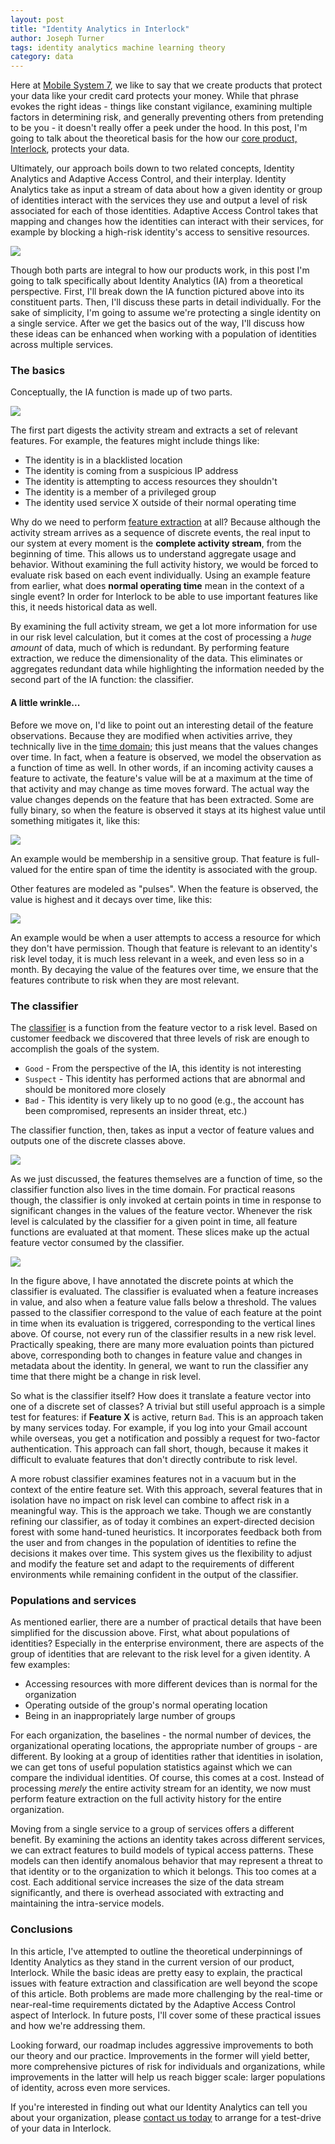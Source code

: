 ```yaml
---
layout: post
title: "Identity Analytics in Interlock"
author: Joseph Turner
tags: identity analytics machine learning theory
category: data
---
```


Here at [Mobile System 7](http://www.mobilesystem7.com/), we like to say that we create products that protect your data like
your credit card protects your money. While that phrase evokes the right
ideas - things like constant vigilance, examining multiple factors in determining risk, and 
generally preventing others from pretending to be you - it doesn't
really offer a peek under the hood. In this post, I'm going to talk
about the theoretical basis for the how our [core product, Interlock](http://www.mobilesystem7.com/interlock/), protects your data.

Ultimately, our approach boils down to two related concepts, Identity Analytics and
Adaptive Access Control, and their interplay. Identity Analytics take as input a stream of data
about how a given identity or group of identities interact with the
services they use and output a level of
risk associated for each of those identities. Adaptive Access Control takes that mapping
and changes how the identities can interact with their services, for
example by blocking a high-risk identity's access to sensitive resources.

<img src='/static/img/overview-ia-aac.png'>

Though both parts are integral to how our products work, in this post I'm going to 
talk specifically about Identity Analytics (IA) from a theoretical perspective. First,
I'll break down the IA function pictured above into its
constituent parts. Then, I'll discuss these parts in detail
individually. For the sake of simplicity, I'm going to assume we're
protecting a single identity on a single service. After we get the basics out of the way,
I'll discuss how these ideas can be enhanced when working with a
population of identities across multiple services.

### The basics

Conceptually, the IA function is made up of two parts.

<img src='/static/img/overview-ia.png'>

The first part digests the activity stream and extracts a set of
relevant features. For example, the features might include things like:

  * The identity is in a blacklisted location
  * The identity is coming from a suspicious IP address
  * The identity is attempting to access resources they shouldn't
  * The identity is a member of a privileged group
  * The identity used service X outside of their normal operating time

Why do we need to perform [feature
extraction](https://en.wikipedia.org/wiki/Feature_extraction) at all?
Because although the activity stream arrives as a sequence of discrete events, the
real input to our system at every moment is the **complete activity
stream**, from the beginning of time. This allows us to
understand aggregate usage and behavior. Without examining the full
activity history, we would be forced to evaluate risk based on each
event individually. Using an example feature from earlier, what does
**normal operating time** mean in the context of a single event? In
order for Interlock to be able to use important features like this, it
needs historical data as well. 

By examining the full activity stream, we get a lot more information for
use in our risk level calculation, but it comes at the cost of
processing a *huge amount* of data, much of which is redundant. By performing
feature extraction, we reduce the dimensionality of the data. This
eliminates or aggregates redundant data while highlighting the
information needed by the second part of the IA function: the classifier.

#### A little wrinkle...

Before we move on, I'd like to point out an interesting detail of the
feature observations. Because they are modified when activities arrive,
they technically live in the [time
domain](http://en.wikipedia.org/wiki/Time_domain); this just means that the values
changes over time. In fact, when a feature is
observed, we model the observation as a function of time as well. In
other words, if an incoming activity causes a feature to activate, the
feature's value will be at a maximum at the time of that activity and
may change as time moves forward. The actual way the
value changes depends on the feature that has been extracted. Some are
fully binary, so when the feature is observed it stays at its highest
value until something mitigates it, like this:

<img src='/static/img/binary-feature.png'>

An example would be membership in a
sensitive group. That feature is full-valued for the entire span of time the identity is associated with the group.

Other features are modeled as "pulses". When the feature is observed,
the value is highest and it decays over time, like this:

<img src='/static/img/pulse-feature.png'>

An example would be when a user attempts to access a resource for which
they don't have permission. Though that feature is relevant to an
identity's risk level today, it is
much less relevant in a week, and even less so in a month. By decaying
the value of the features over time, we ensure that the features
contribute to risk when they are most relevant.

### The classifier

The
[classifier](https://en.wikipedia.org/wiki/Statistical_classification) is a function from the feature vector to a risk level.
Based on customer feedback we
discovered that three levels of risk are enough to accomplish the goals
of the system.

  * `Good` - From the perspective of the IA, this identity is not
    interesting
  * `Suspect` - This identity has performed actions that are abnormal
    and should be monitored more closely
  * `Bad` - This identity is very likely up to no good (e.g., the
    account has been compromised, represents an insider threat, etc.)

The classifier function, then, takes as input a vector of feature values and
outputs one of the discrete classes above.

<img src='/static/img/classifier.png'>

As we just discussed, the features themselves are a function of time, so 
the classifier function also lives in the time domain.
For practical reasons though, the classifier is only invoked
at certain points in time in response to significant changes in the values of the feature vector.
Whenever the risk level is calculated by the classifier for a given point in
time, all feature functions are evaluated at that moment. These slices make up the
actual feature vector consumed by the classifier.

<img src='/static/img/classifier-graphic.png'>

In the figure above, I have annotated the discrete points at which the classifier is
evaluated. The classifier is evaluated when a feature increases in
value, and also when a feature value falls below a threshold. The values
passed to the classifier correspond to the value of each feature at the
point in time when its evaluation is triggered, corresponding to the
vertical lines above. Of course, not every run of the classifier results in a new risk level. 
Practically speaking, there are many more evaluation points than pictured above,
corresponding both to changes in feature value and changes in
metadata about the identity. In general, we want to run the
classifier any time that there might be a change in risk level.

So what is the classifier itself? How does it translate a feature vector
into one of a discrete set of classes? A trivial but still useful approach is a simple test for features:
if **Feature X** is active, return `Bad`. This is an approach taken by many
services today. For example, if you log into your Gmail account while
overseas, you get a notification and possibly a request for two-factor
authentication. This approach can fall short, though, because it makes
it difficult to evaluate features that don't directly contribute to risk
level. 

A more robust classifier examines features not in a
vacuum but in the context of the entire feature set. With this approach,
several features that in isolation have no impact on risk level can combine to affect
risk in a meaningful way. This is the approach we take. Though we are
constantly refining our classifier, as of today it combines an expert-directed decision forest 
with some hand-tuned heuristics. It incorporates feedback both from the
user and from changes in the population of identities to refine the
decisions it makes over time. This system gives us the flexibility to
adjust and modify the feature set and adapt to the requirements of different environments
while remaining confident in the output of the classifier.

### Populations and services

As mentioned earlier, there are a number of practical details that have
been simplified for the discussion above. First, what about populations
of identities? Especially in the enterprise environment, there are
aspects of the group of identities that are relevant to the risk level
for a given identity. A few examples:

  * Accessing resources with more different devices than is normal for
    the organization
  * Operating outside of the group's normal operating location
  * Being in an inappropriately large number of groups

For each organization, the baselines - the normal number of devices, the
organizational operating locations, the appropriate number of groups -
are different. By looking at a group of identities rather that
identities in isolation, we can get tons of useful population statistics
against which we can compare the individual identities. Of course, this
comes at a cost. Instead of processing *merely* the entire activity stream for an
identity, we now must perform feature extraction on the full activity
history for the entire organization.

Moving from a single service to a group of services offers a different
benefit. By examining the actions an identity takes across different
services, we can extract features to build models of typical access
patterns. These models can then identify anomalous behavior that may
represent a threat to that identity or to the organization to which it
belongs. This too comes at a cost. Each additional service increases the size of
the data stream significantly, and there is overhead associated with
extracting and maintaining the intra-service models.

### Conclusions

In this article, I've attempted to outline the theoretical
underpinnings of Identity Analytics as they stand in the current version
of our product, Interlock. While the basic ideas are pretty easy to
explain, the practical issues with feature extraction and classification
are well beyond the scope of this article. Both problems are made more
challenging by the real-time or near-real-time requirements 
dictated by the Adaptive Access Control aspect of Interlock. In future
posts, I'll cover some of these practical issues and how we're addressing them.

Looking forward, our roadmap includes aggressive improvements to
both our theory and our practice. Improvements in the former will yield
better, more comprehensive pictures of risk for individuals and
organizations, while improvements in the latter will help us reach
bigger scale: larger populations of identity, across even more services.

If you're interested in finding out what our Identity Analytics can tell
you about your organization, please [contact us
today](mailto:sales@mobilesystem7.com) to arrange for a test-drive of
your data in Interlock.
